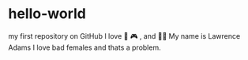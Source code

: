 # hello-world
my first repository on GitHub
I love 🚗 🎮 , and 👯‍♀️
My name is Lawrence Adams
I love bad females and thats a problem.
